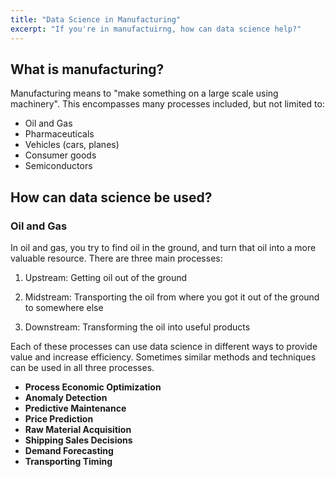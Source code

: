 ```yaml
---
title: "Data Science in Manufacturing"
excerpt: "If you're in manufactuirng, how can data science help?"
---
```


## What is manufacturing?
Manufacturing means to "make something on a large scale using machinery". This encompasses many processes included, but not limited to:
- Oil and Gas
- Pharmaceuticals
- Vehicles (cars, planes)
- Consumer goods
- Semiconductors


## How can data science be used?



### Oil and Gas

In oil and gas, you try to find oil in the ground, and turn that oil into a more valuable resource. There are three main processes:

1) Upstream: Getting oil out of the ground

2) Midstream: Transporting the oil from where you got it out of the ground to somewhere else

3) Downstream: Transforming the oil into useful products

Each of these processes can use data science in different ways to provide value and increase efficiency. Sometimes similar methods and techniques can be used in all three processes.

- **Process Economic Optimization**
- **Anomaly Detection**
- **Predictive Maintenance**
- **Price Prediction**
- **Raw Material Acquisition**
- **Shipping Sales Decisions**
- **Demand Forecasting**
- **Transporting Timing**
